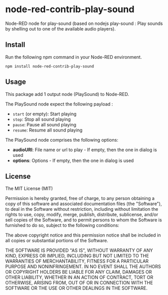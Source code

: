 # node-red-contrib-play-sound

Node-RED node for play-sound (based on nodejs play-sound : Play sounds by shelling out to one of the available audio players).

## Install
Run the following npm command in your Node-RED environment.
```
npm install node-red-contrib-play-sound
```

## Usage
This package add 1 output node (PlaySound) to Node-RED.

The PlaySound node expect the following payload :
* `start` (or empty): Start playing
* `stop`: Stop all sound playing
* `pause`: Pause all sound playing
* `resume`: Resume all sound playing


The PlaySound node comprises the following options:

* **audioURI**: File name or url to play - If empty, then the one in dialog is used
* **options**: Options - If empty, then the one in dialog is used


## License
The MIT License (MIT)

Permission is hereby granted, free of charge, to any person obtaining a copy of this software and associated documentation files (the "Software"), to deal in the Software without restriction, including without limitation the rights to use, copy, modify, merge, publish, distribute, sublicense, and/or sell copies of the Software, and to permit persons to whom the Software is furnished to do so, subject to the following conditions:

The above copyright notice and this permission notice shall be included in all copies or substantial portions of the Software.

THE SOFTWARE IS PROVIDED "AS IS", WITHOUT WARRANTY OF ANY KIND, EXPRESS OR IMPLIED, INCLUDING BUT NOT LIMITED TO THE WARRANTIES OF MERCHANTABILITY, FITNESS FOR A PARTICULAR PURPOSE AND NONINFRINGEMENT. IN NO EVENT SHALL THE AUTHORS OR COPYRIGHT HOLDERS BE LIABLE FOR ANY CLAIM, DAMAGES OR OTHER LIABILITY, WHETHER IN AN ACTION OF CONTRACT, TORT OR OTHERWISE, ARISING FROM, OUT OF OR IN CONNECTION WITH THE SOFTWARE OR THE USE OR OTHER DEALINGS IN THE SOFTWARE.
